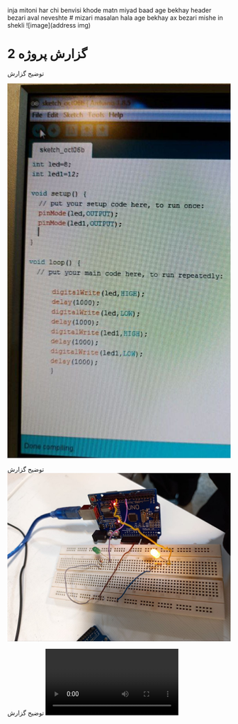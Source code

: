 inja mitoni har chi benvisi khode matn miyad
baad age bekhay header bezari aval neveshte # mizari masalan
hala age bekhay ax bezari mishe in shekli ![image](address img)
# گزارش پروژه 2
توضیح گزارش

![code](./photo_2024-10-13_02-37-59.jpg)

توضیح گزارش
![schematic](./photo_2024-10-13_01-59-42.jpg)


توضیح گزارش
![run](./doc_2024-10-13_11-10-58.mp4)